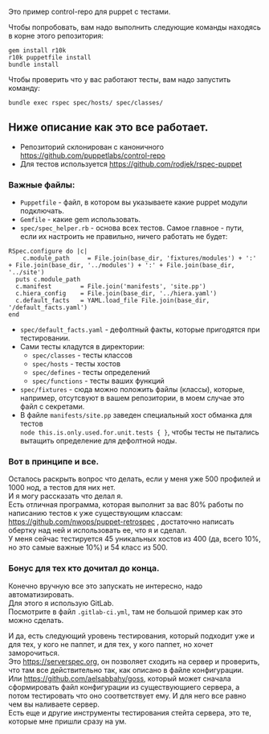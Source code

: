 Это пример control-repo для puppet с тестами.  

Чтобы попробовать, вам надо выполнить следующие команды находясь в корне этого репозитория:  
```
gem install r10k
r10k puppetfile install
bundle install
```

Чтобы проверить что у вас работают тесты, вам надо запустить команду:  
```
bundle exec rspec spec/hosts/ spec/classes/
```

## Ниже описание как это все работает.  

- Репозиторий склонирован с каноничного https://github.com/puppetlabs/control-repo
- Для тестов используется https://github.com/rodjek/rspec-puppet

### Важные файлы:
- `Puppetfile` - файл, в котором вы указываете какие puppet модули подключать.
- `Gemfile` - какие gem использовать.
- `spec/spec_helper.rb` - основа всех тестов. Самое главное - пути, если их настроить не правильно, ничего работать не будет:
```
RSpec.configure do |c|
    c.module_path     = File.join(base_dir, 'fixtures/modules') + ':' + File.join(base_dir, '../modules') + ':' + File.join(base_dir, '../site')
  puts c.module_path
  c.manifest        = File.join('manifests', 'site.pp')
  c.hiera_config    = File.join(base_dir, '../hiera.yaml')
  c.default_facts   = YAML.load_file File.join(base_dir, '/default_facts.yaml')
end
```
- `spec/default_facts.yaml` - дефолтный факты, которые пригодятся при тестировании.
- Сами тесты кладутся в директории:
  - `spec/classes` - тесты классов
  - `spec/hosts` - тесты хостов
  - `spec/defines` - тесты определений
  - `spec/functions` - тесты ваших функций
- `spec/fixtures` - сюда можно положить файлы (классы), которые, например, отсутсвуют в вашем репозитории, в моем случае это файл с секретами.
- В файле `manifests/site.pp` заведен специальный хост обманка для тестов  
`node this.is.only.used.for.unit.tests { }`, чтобы тесты не пытались вытащить определение для дефолтной ноды.


### Вот в принципе и все.

Осталось раскрыть вопрос что делать, если у меня уже 500 профилей и 1000 нод, а тестов для них нет.  
И я могу рассказать что делал я.  
Есть отличная программа, которая выполнит за вас 80% работы по написанию тестов к уже существующим классам:   https://github.com/nwops/puppet-retrospec , достаточно написать обертку над ней и использовать ее, что я и сделал.  
У меня сейчас тестируется 45 уникальных хостов из 400 (да, всего 10%, но это самые важные 10%) и 54 класс из 500.


### Бонус для тех кто дочитал до конца.  

Конечно вручную все это запускать не интересно, надо автоматизировать.  
Для этого я использую GitLab.  
Посмотрите в файл `.gitlab-ci.yml`, там не большой пример как это можно сделать.  

И да, есть следующий уровень тестирования, который подходит уже и для тех, у кого не паппет, и для тех, у кого паппет, но хочет заморочиться.  
Это https://serverspec.org, он позволяет сходить на сервер и проверить, что там все действительно так, как описано в файле конфигурации.  
Или https://github.com/aelsabbahy/goss, который может сначала сформировать файл конфигурации из существующиего сервера, а потом тестировать что оно соответствует ему. И для него все равно чем вы наливаете сервер.  
Есть еще и другие инструменты тестирования стейта сервера, это те, которые мне пришли сразу на ум.
